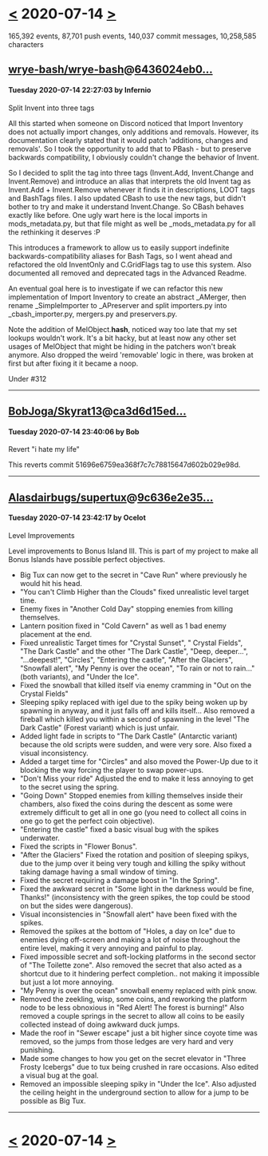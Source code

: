 # [<](2020-07-13.md) 2020-07-14 [>](2020-07-15.md)

165,392 events, 87,701 push events, 140,037 commit messages, 10,258,585 characters


## [wrye-bash/wrye-bash](https://github.com/wrye-bash/wrye-bash)@[6436024eb0...](https://github.com/wrye-bash/wrye-bash/commit/6436024eb06cd80dbfbb34a6d538af6b4aa71e04)
#### Tuesday 2020-07-14 22:27:03 by Infernio

Split Invent into three tags

All this started when someone on Discord noticed that Import Inventory
does not actually import changes, only additions and removals. However,
its documentation clearly stated that it would patch 'additions, changes
and removals'. So I took the opportunity to add that to PBash - but to
preserve backwards compatibility, I obviously couldn't change the
behavior of Invent.

So I decided to split the tag into three tags (Invent.Add, Invent.Change
and Invent.Remove) and introduce an alias that interprets the old Invent
tag as Invent.Add + Invent.Remove whenever it finds it in descriptions,
LOOT tags and BashTags files. I also updated CBash to use the new tags,
but didn't bother to try and make it understand Invent.Change. So CBash
behaves exactly like before. One ugly wart here is the local imports in
mods_metadata.py, but that file might as well be _mods_metadata.py for
all the rethinking it deserves :P

This introduces a framework to allow us to easily support indefinite
backwards-compatibility aliases for Bash Tags, so I went ahead and
refactored the old InventOnly and C.GridFlags tag to use this system.
Also documented all removed and deprecated tags in the Advanced Readme.

An eventual goal here is to investigate if we can refactor this new
implementation of Import Inventory to create an abstract _AMerger, then
rename _SimpleImporter to _APreserver and split importers.py into
_cbash_importer.py, mergers.py and preservers.py.

Note the addition of MelObject.__hash__, noticed way too late that my
set lookups wouldn't work. It's a bit hacky, but at least now any other
set usages of MelObject that might be hiding in the patchers won't break
anymore. Also dropped the weird 'removable' logic in there, was broken
at first but after fixing it it became a noop.

Under #312

---
## [BobJoga/Skyrat13](https://github.com/BobJoga/Skyrat13)@[ca3d6d15ed...](https://github.com/BobJoga/Skyrat13/commit/ca3d6d15edf9f52ff3bd27e535f78b40e48651e1)
#### Tuesday 2020-07-14 23:40:06 by Bob

Revert "i hate my life"

This reverts commit 51696e6759ea368f7c7c78815647d602b029e98d.

---
## [Alasdairbugs/supertux](https://github.com/Alasdairbugs/supertux)@[9c636e2e35...](https://github.com/Alasdairbugs/supertux/commit/9c636e2e3526f5d07e43a5ff015fc308538d1aa8)
#### Tuesday 2020-07-14 23:42:17 by Ocelot

Level Improvements

Level improvements to Bonus Island III. This is part of my project to make all Bonus Islands have possible perfect objectives.

- Big Tux can now get to the secret in "Cave Run" where previously he would hit his head.
- "You can't Climb Higher than the Clouds" fixed unrealistic level target time.
- Enemy fixes in "Another Cold Day" stopping enemies from killing themselves.
- Lantern position fixed in "Cold Cavern" as well as 1 bad enemy placement at the end.
- Fixed unrealistic Target times for "Crystal Sunset", " Crystal Fields", "The Dark Castle" and the other "The Dark Castle", "Deep, deeper...", "...deepest!", "Circles", "Entering the castle", "After the Glaciers", "Snowfall alert", "My Penny is over the ocean", "To rain or not to rain..." (both variants), and "Under the Ice".
- Fixed the snowball that killed itself via enemy cramming in "Out on the Crystal Fields"
- Sleeping spiky replaced with igel due to the spiky being woken up by spawning in anyway, and it just falls off and kills itself... Also removed a fireball which killed you within a second of spawning in the level "The Dark Castle" (Forest variant) which is just unfair.
- Added light fade in scripts to "The Dark Castle" (Antarctic variant) because the old scripts were sudden, and were very sore. Also fixed a visual inconsistency.
- Added a target time for "Circles" and also moved the Power-Up due to it blocking the way forcing the player to swap power-ups.
- "Don't Miss your ride" Adjusted the end to make it less annoying to get to the secret using the spring.
- "Going Down" Stopped enemies from killing themselves inside their chambers, also fixed the coins during the descent as some were extremely difficult to get all in one go (you need to collect all coins in one go to get the perfect coin objective).
- "Entering the castle" fixed a basic visual bug with the spikes underwater.
- Fixed the scripts in "Flower Bonus".
- "After the Glaciers" Fixed the rotation and position of sleeping spikys,  due to the jump over it being very tough and killing the spiky without taking damage having a small window of timing.
- Fixed the secret requiring a damage boost in "In the Spring".
- Fixed the awkward secret in "Some light in the darkness would be fine, Thanks!" (inconsistency with the green spikes, the top could be stood on but the sides were dangerous).
- Visual inconsistencies in "Snowfall alert" have been fixed with the spikes.
- Removed the spikes at the bottom of "Holes, a day on Ice" due to enemies dying off-screen and making a lot of noise throughout the entire level, making it very annoying and painful to play.
- Fixed impossible secret and soft-locking platforms in the second sector of "The Toilette zone". Also removed the secret that also acted as a shortcut due to it hindering perfect completion.. not making it impossible but just a lot more annoying.
- "My Penny is over the ocean" snowball enemy replaced with pink snow.
- Removed the zeekling, wisp, some coins, and reworking the platform node to be less obnoxious in "Red Alert! The forest is burning!" Also removed a couple springs in the secret to allow all coins to be easily collected instead of doing awkward duck jumps.
- Made the roof in "Sewer escape" just a bit higher since coyote time was removed, so the jumps from those ledges are very hard and very punishing.
- Made some changes to how you get on the secret elevator in "Three Frosty Icebergs" due to tux being crushed in rare occasions. Also edited a visual bug at the goal.
- Removed an impossible sleeping spiky in "Under the Ice". Also adjusted the ceiling height in the underground section to allow for a jump to be possible as Big Tux.

---

# [<](2020-07-13.md) 2020-07-14 [>](2020-07-15.md)

